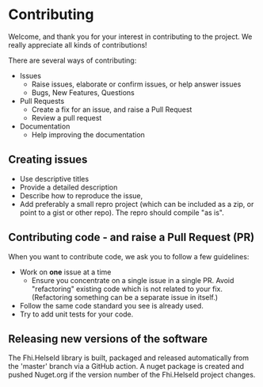 # Contributing

Welcome, and thank you for your interest in contributing to the project.  We really appreciate all kinds of contributions!

There are several ways of contributing:

* Issues
    * Raise issues, elaborate or confirm issues, or help answer issues
    * Bugs, New Features, Questions
* Pull Requests
    * Create a fix for an issue, and raise a Pull Request
    * Review a pull request
* Documentation
    * Help improving the documentation

## Creating issues

* Use descriptive titles
* Provide a detailed description
* Describe how to reproduce the issue, 
* Add preferably a small repro project (which can be included as a zip, or point to a gist or other repo).  The repro should compile "as is".


## Contributing code - and raise a Pull Request (PR)

When you want to contribute code, we ask you to follow a few guidelines:

* Work on **one** issue at a time
    * Ensure you concentrate on a single issue in a single PR.  Avoid "refactoring" existing code which is not related to your fix.  (Refactoring something can be a separate issue in itself.)
* Follow the same code standard you see is already used.  
* Try to add unit tests for your code.

## Releasing new versions of the software

The Fhi.HelseId library is built, packaged and released automatically from the 'master' branch via a GitHub action.
A nuget package is created and pushed Nuget.org if the version number of the Fhi.HelseId project changes.
